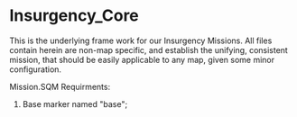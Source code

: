 # Insurgency_Core

This is the underlying frame work for our Insurgency Missions. All files contain herein are non-map specific, and establish the unifying, consistent mission, that should be easily applicable to any map, given some minor configuration.

Mission.SQM Requirments:
1. Base marker named "base";
